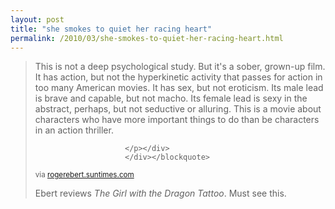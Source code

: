 ```yaml
---
layout: post
title: "she smokes to quiet her racing heart"
permalink: /2010/03/she-smokes-to-quiet-her-racing-heart.html
---
```


<blockquote><div class="textblock clear"><div class="text"><p>This is not a deep psychological study. But it&#39;s a sober, grown-up film. It has action, but not the hyperkinetic activity that passes for action in too many American movies. It has sex, but not eroticism. Its male lead is brave and capable, but not macho. Its female lead is sexy in the abstract, perhaps, but not seductive or alluring. This is a movie about characters who have more important things to do than be characters in an action thriller.		
					
					
						
						
										
						</p></div> 
						</div></blockquote>

<p><small>via <a href="http://rogerebert.suntimes.com/apps/pbcs.dll/article?AID=/20100317/REVIEWS/100319981">rogerebert.suntimes.com</a></small></p>

<p>Ebert reviews <i>The Girl with the Dragon Tattoo</i>. Must see this.</p>


